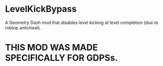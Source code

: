 # LevelKickBypass
A Geometry Dash mod that disables level kicking at level completion (due to robtop anticheat).

# THIS MOD WAS MADE SPECIFICALLY FOR GDPSs.
